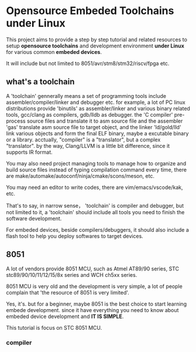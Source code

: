 # Opensource Embeded Toolchains under Linux
This project aims to provide a step by step tutorial and related resources to setup **opensource toolchains** and development environment **under Linux** for various common **embeded devices**. 

It will include but not limited to 8051/avr/stm8/stm32/riscv/fpga etc.

## what's a toolchain
A 'toolchain' gennerally means a set of programming tools include assembler/compiler/linker and debugger etc. for example, a lot of PC linux distributions provide 'binutils' as assembler/linker and various binary related tools, gcc/clang as compilers, gdb/lldb as debugger. the 'C compiler' pre-process source files and translate it to asm source file and the assembler 'gas' translate asm source file to target object, and the linker 'ld/gold/lld' link various objects and form the final ELF binary, maybe a excutable binary or a library. acctually, "compiler" is a "translator", but a complex "translator". by the way, Clang/LLVM is a little bit difference, since it supports IR format.

You may also need project managing tools to manage how to organize and build source files instead of typing compilation command every time, there are make/automake/autoconf/ninja/cmake/scons/meson, etc.

You may need an editor to write codes, there are vim/emacs/vscode/kak, etc.

That's to say, in narrow sense， 'toolchain' is compiler and debugger, but not limited to it, a 'toolchain' should include all tools you need to finish the software development. 

For embeded devices, beside compilers/debuggers, it should also include a flash tool to help you deploy softwares to target devices.

## 8051
A lot of vendors provide 8051 MCU, such as Atmel AT89/90 series, STC stc89/90/10/11/12/15/8x series and WCH ch5xx series. 

8051 MCU is very old and the development is very simple, a lot of people complain that 'the resource of 8051 is very limited'. 

Yes, it's. but for a beginner, maybe 8051 is the best choice to start learning embede development. since it have everything you need to know about embeded device development and **IT IS SIMPLE**.

This tutorial is focus on STC 8051 MCU.

### compiler


